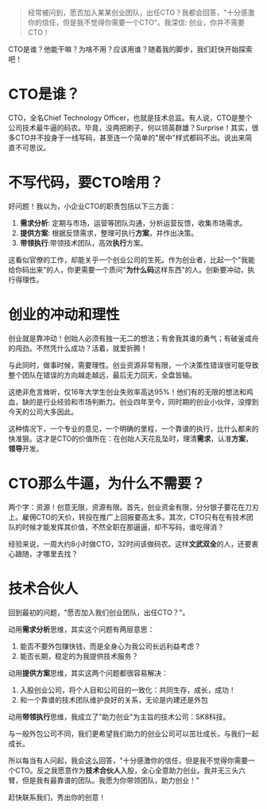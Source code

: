 > 经常被问到，愿否加入某某创业团队，出任CTO？我都会回答，"十分感激你的信任，但是我不觉得你需要一个CTO"。我深信: 创业，你并不需要CTO！

CTO是谁？他能干嘛？为啥不用？应该用谁？随着我的脚步，我们赶快开始探索吧！

# CTO是谁？

CTO，全名Chief Technology Officer，也就是技术总监。有人说，CTO是整个公司技术最牛逼的码农。毕竟，没两把刷子，何以领英群雄？Surprise！其实，很多CTO并不投身于一线写码，甚至连一个简单的"居中"样式都码不出。说出来简直不可思议。

# 不写代码，要CTO啥用？

好问题！我以为，小企业CTO的职责包括以下三方面：

1. **需求分析**: 定期与市场，运营等团队沟通，分析运营反馈，收集市场需求。
1. **提供方案**: 根据反馈需求，整理可执行**方案**，并作出决策。
1. **带领执行**:带领技术团队，高效**执行**方案。

这看似官僚的工作，却能关乎一个创业公司的生死。作为创业者，比起一个"我能给你码出来"的人，你更需要一个质问"**为什么码**这样东西"的人。创新要冲动，执行得理性。

# 创业的冲动和理性

创业就是靠冲动！创始人必须有独一无二的想法；有舍我其谁的勇气；有破釜成舟的闯劲。不然凭什么成功？活着，就爱折腾！

与此同时，做事时候，需要理性。创业资源非常有限，一个决策性错误很可能导致整个团队在错误的方向越走越远，最后无力回天，全盘皆输。

这绝非危言耸听，仅16年大学生创业失败率高达95%！他们有的无限的想法和鸡血，缺的是行业经验和市场判断力。创业四年至今，同时期的创业小伙伴，没撑到今天的公司大多因此。

这种情况下，一个专业的意见，一个明确的里程，一个靠谱的执行，比什么都来的快准狠。这才是CTO的价值所在：在创始人天花乱坠时，理清**需求**，认准**方案**，**领导**开发。

# CTO那么牛逼，为什么不需要？

两个字：资源！创意无限，资源有限。首先，创业资金有限，分分银子要花在刀刃上。雇佣CTO的天价，转投在推广上回报要高太多。其次，CTO只有在有技术团队的时候才能发挥其价值，不然全职在那逼逼，却不写码，谁吃得消？

经验来说，一周大约8小时做CTO，32时间该做码农。这样**文武双全**的人，还要衷心跟随，才哪里去找？

# 技术合伙人

回到最初的问题，"愿否加入我们创业团队，出任CTO？"。

动用**需求分析**思维，其实这个问题有两层意思：

1. 能否不要外包赚快钱，而是全身心为我公司长远利益考虑？
1. 能否长期，稳定的为我提供技术服务？

动用**提供方案**思维，其实这两个问题都很容易解决：

1. 入股创业公司，将个人目和公司目的一致化：共同生存，成长，成功！
1. 和一个靠谱的技术团队维护良好的关系，无论是内建还是外包

动用**带领执行**思维，我成立了"助力创业"为主旨的技术公司：SK8科技。

与一般外包公司不同，我们更希望我们助力的创业公司可以茁壮成长，与我们一起成长。

所以每当有人问起，我会这么回答，"十分感激你的信任，但是我不觉得你需要一个CTO。反之我愿意作为**技术合伙人**入股，全心全意助力创业。我并无三头六臂，但是我有最靠谱的团队。我愿为你带领团队，助力创业！"

赶快联系我们，秀出你的创意！

